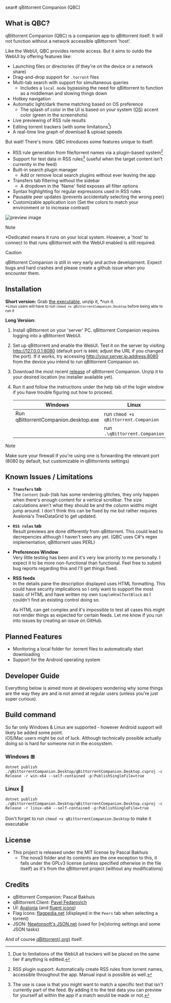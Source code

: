 ﻿sear# qBittorrent Companion (QBC)

## What is QBC?
qBittorrent Companion (QBC) is a companion app to qBittorrent itself. It will not function without a network accessible qBittorrent 'host'. 

Like the WebUI, QBC provides remote access. But it aims to outdo the WebUI by offering features like:
* Launching files or directories (if they're on the device or a network share)
* Drag-and-drop support for `.torrent` files
* Multi-tab search with support for simultaneous queries
  * Includes a `local mode` bypassing the need for qBittorrent to function as a middleman and slowing things down
* Hotkey navigation
* Automatic light/dark theme matching based on OS preference
    * The splash of color in the UI is based on your system (<abbr title="Operating System">OS</abbr>) accent color (green in the screenshots)
* Live previewing of RSS rule results 
* Editing torrent trackers (with some limitations[^1])
* A real-time line graph of download &amp; upload speeds

<span title="Yes that's a Billy Mays reference">But wait! There's more</span>. QBC introduces some features unique to itself:
* RSS rule generation from file/torrent names via a plugin-based system[^2]
* Support for test data in RSS rules[^3] (useful when the target content isn’t currently in the feed)
* Built-in search plugin manager
  * Add or remove local search plugins without ever leaving the app
* Transfers tab filtering without the sidebar
  * A dropdown in the 'Name' field exposes all filter options
* Syntax highlighting for regular expressions used in RSS rules
* Pausable peer updates (prevents accidentally selecting the wrong peer)
* Customizable application icon (Set the colors to match your environment or to increase contrast)

[^1]: Due to limitations of the WebUI all trackers will be placed on the same tier if anything is editted.
[^2]: RSS plugin support: Automatically create RSS rules from torrent names, accessible throughout the app. Manual input is possible as well.
[^3]: The use is case is that you might want to match a specific text that isn't currently part of the feed. By adding it to the test data you can preview for yourself all within the app if a match would be made or not.

![preview image](https://i.imgur.com/uoMtuEA.gif)

>[!NOTE]
> *Dedicated means it runs on your local system. However, a 'host' to connect to that runs qBittorrent with the WebUI enabled is still required.

> [!CAUTION]
> qBittorrent Companion is still in very early and active development. Expect bugs and hard crashes and please create a github issue when you encounter them.

## Installation
**Short version:** Grab [the executable](https://github.com/Axeia/qBittorrentCompanion/releases/), unzip it, *run it.<br/>
<sub>*Linux users will have to run `chmod +x qBittorrentCompanion.Desktop` before being able to run it</sub>

**Long Version:**
1. Install qBittorrent on your 'server' PC. qBittorrent Companion requires logging into a qBittorrent WebUI.
2. Set up qBittorrent and enable the WebUI. Test it on the server by visiting http://127.0.0.1:8080 (default port is `8080`; adjust the URL if you changed the port).
If it works, try accessing http://your.server.ip.address:8080 from the device you intend to run qBittorrent Companion on.
3. Download the most recent [release](https://github.com/Axeia/qBittorrentCompanion/releases/) of qBittorrent Companion. 
Unzip it to your desired location (no installer available yet).
4. Run it and follow the instructions under the help tab of the login window if you have trouble figuring out how to proceed.

    | Windows                              | Linux                                |
    | ------------------------------------ | ------------------------------------ |
    | Run qBittorrentCompanion.desktop.exe | run `chmod +x qBittorrent.Companion` |
    |                                      | run `.\qBittorrent.Companion`        |

>[!NOTE]
> Make sure your firewall if you're using one is forwarding the relevant port (8080 by default, but customizable in qBittorrents settings)

## Known Issues / Limitations
* **`Transfers` tab**<br/>
  The `Content` (sub-)tab has some rendering glitches, they only happen when there's enough content for a vertical scrollbar. The size calculations aren't what they should be and the column widths might jump around. I don't think this can be fixed by me but rather requires Avalonia's TreeDataGrid to get updated.
* **`RSS rules` tab**<br/> 
  Result previews are done differently from qBittorrent. This could lead to decrepencies although I haven't seen any yet. (QBC uses C#'s regex implementation, qBittorrent uses PERL)
* **Preferences Window**<br/>
  Very little testing has been and it's very low priority to me personally. I expect it to be more non-functional than functional. Feel free to submit bug reports regarding this and I'll get things fixed.
* **RSS feeds**<br/>
  In the details pane the description displayed uses HTML formatting. This could have security implications so I only want to support the most basic of HTML and have written my own `SimpleHtmlTextBlock` as I couldn't find an existing control doing so.

  As HTML can get complex and it's impossible to test all cases this might not render things as expected for certain feeds. Let me know if you run into issues by creating an issue on GitHub.

## Planned Features
* Monitoring a local folder for .torrent files to automatically start downloading
* Support for the Android operating system

## Developer Guide
Everything below is aimed more at developers wondering why some things are the way they are and is not aimed at regular users (unless you're just super curious).

## Build command
So far only Windows & Linux are supported - however Android support will likely be added some point. <br/>
iOS/Mac users might be out of luck. Although technically possible actually doing so is hard for someone not in the ecosystem.
### Windows ⊞<br/>
```dotnet publish ./qBittorrentCompanion.Desktop/qBittorrentCompanion.Desktop.csproj -c Release -r win-x64 --self-contained -p:PublishSingleFile=true```

### Linux 🐧<br/>
```dotnet publish ./qBittorrentCompanion.Desktop/qBittorrentCompanion.Desktop.csproj -c Release -r linux-x64 --self-contained -p:PublishSingleFile=true```<br/>
<br/>
Don't forget to run `chmod +x qBittorrentCompanion.Desktop` to make it executable

## License
* This project is released under the MIT license by Pascal Bakhuis
    * The nova3 folder and its contents are the one exception to this, it falls under the GPLv3 license (unless specified otherwise in the file itself) as it's from the qBittorrent project (without any modifications)

## Credits
* qBittorrent Companion: Pascal Bakhuis 
* qBittorrent.Client: [Pavel Fedarovich](https://github.com/fedarovich/qBittorrent-net-client)
* UI:  [Avalonia](https://avaloniaui.net/) (and [fluent icons](https://github.com/davidxuang/FluentIcons))
* Flag icons: [flagpedia.net](https://flagpedia.net/) (displayed in the `Peers` tab when selecting a torrent)
* JSON: [Newtonsoft's JSON.net](https://www.newtonsoft.com/json) (used for [re]storing settings and some JSON tasks)

And of course [qBittorrent(.org)](https://www.qBittorrent.org/) itself. 
